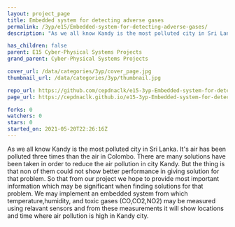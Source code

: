 ```yaml
---
layout: project_page
title: Embedded system for detecting adverse gases
permalink: /3yp/e15/Embedded-system-for-detecting-adverse-gases/
description: "As we all know Kandy is the most polluted city in Sri Lanka. It's air has been polluted three times than the air in Colombo. There are many solutions have been taken in order to reduce the air pollution in city Kandy. But the thing is that non of them could not show better performance in giving solution for that problem. So that from our project we hope to provide most important information which may be significant when finding solutions for that problem. We may implement an embedded system from which temperature,humidity, and toxic gases (CO,CO2,NO2) may be measured using relavant sensors and from these measurements it will show locations and time where air pollution is high in Kandy city."

has_children: false
parent: E15 Cyber-Physical Systems Projects
grand_parent: Cyber-Physical Systems Projects

cover_url: /data/categories/3yp/cover_page.jpg
thumbnail_url: /data/categories/3yp/thumbnail.jpg

repo_url: https://github.com/cepdnaclk/e15-3yp-Embedded-system-for-detecting-adverse-gases
page_url: https://cepdnaclk.github.io/e15-3yp-Embedded-system-for-detecting-adverse-gases

forks: 0
watchers: 0
stars: 0
started_on: 2021-05-20T22:26:16Z
---
```

As we all know Kandy is the most polluted city in Sri Lanka. It's air has been polluted three times than the air in Colombo. There are many solutions have been taken in order to reduce the air pollution in city Kandy. But the thing is that non of them could not show better performance in giving solution for that problem. So that from our project we hope to provide most important information which may be significant when finding solutions for that problem. We may implement an embedded system from which temperature,humidity, and toxic gases (CO,CO2,NO2) may be measured using relavant sensors and from these measurements it will show locations and time where air pollution is high in Kandy city.

